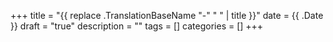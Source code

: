 +++
title = "{{ replace .TranslationBaseName "-" " " | title }}"
date = {{ .Date }}
draft = "true"
description = ""
tags = []
categories = []
+++

